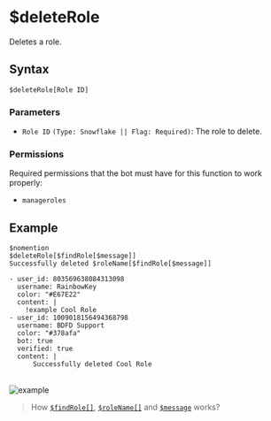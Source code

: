 # $deleteRole
Deletes a role.

## Syntax
```
$deleteRole[Role ID]
```

### Parameters
- `Role ID` `(Type: Snowflake || Flag: Required)`: The role to delete.

### Permissions
Required permissions that the bot must have for this function to work properly:
- `manageroles`

## Example
```
$nomention
$deleteRole[$findRole[$message]]
Successfully deleted $roleName[$findRole[$message]]
```

``` discord yaml
- user_id: 803569638084313098
  username: RainbowKey
  color: "#E67E22"
  content: |
    !example Cool Role
- user_id: 1009018156494368798
  username: BDFD Support
  color: "#378afa"
  bot: true
  verified: true
  content: |
      Successfully deleted Cool Role
  ```
\
![example](https://user-images.githubusercontent.com/111157596/239688761-3bd88f60-8a5c-48e9-9b23-677b2e4ecd17.png)

> How [`$findRole[]`](./findRole.md), [`$roleName[]`](./roleName.md) and [`$message`](./message.md) works?
